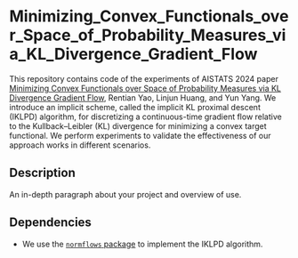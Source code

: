 # Minimizing_Convex_Functionals_over_Space_of_Probability_Measures_via_KL_Divergence_Gradient_Flow

This repository contains code of the experiments of AISTATS 2024 paper [Minimizing Convex Functionals over Space of Probability Measures via KL Divergence Gradient Flow](https://arxiv.org/abs/2311.00894), Rentian Yao, Linjun Huang, and Yun Yang. We introduce an implicit scheme, called the implicit KL proximal descent (IKLPD) algorithm, for discretizing a continuous-time gradient flow relative to the Kullback–Leibler (KL) divergence for minimizing a convex target functional. We perform experiments to validate the effectiveness of our approach works in different scenarios.

## Description

An in-depth paragraph about your project and overview of use.


## Dependencies

* We use the [`normflows` package](https://github.com/VincentStimper/normalizing-flows/tree/master) to implement the IKLPD algorithm.
